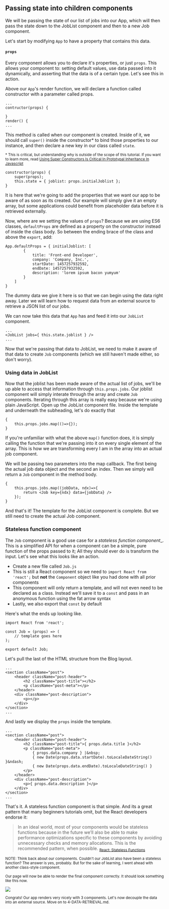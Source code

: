 ## Passing state into children components

We will be passing the state of our list of jobs into our App, which will then pass the state down to the JobList component and then to a new Job component.
 
Let's start by modifying `App` to have a property that contains this data. 

#### `props` 

Every component allows you to declare it's properties, or just `props`. This allows your component to: setting default values, use data passed into it  dynamically, and asserting that the data is of a certain type. Let's see this in action. 

Above our `App`'s render function, we will declare a function called constructor with a parameter called props. 

    ... 
    contructor(props) {
    
    }
    render() { 
    ... 

This method is called when our component is created. Inside of it, we should call `super()` inside the constructor\* to bind those properties to our instance, and then declare a new key in our class called `state`. 

<small>\* This is critical, but understanding why is outside of the scope of this tutorial. If you want to learn more, read [Using Super Constructors Is Critical In Prototypal Inheritance In Javascript](http://www.bennadel.com/blog/1566-using-super-constructors-is-critical-in-prototypal-inheritance-in-javascript.htm) </small>

	constructor(props) {
		super(props);
		this.state = { joblist: props.initialJoblist };
	}
	
It is here that we're going to add the properties that we want our app to be aware of as soon as its created. Our example will simply give it an empty array, but some applications could benefit from placeholder data before it is retrieved externally.

Now, where are we setting the values of `props`? Because we are using ES6 classes,  `defaultProps` are defined as a property on the constructor instead of inside the class body. So between the ending brace of the class and above the `export`, add:

    App.defaultProps = { initialJoblist: [
            {
                title: 'Front-end Developer',
                company: 'Company, Inc.',
                startDate: 1457257932592,
                endDate: 1457257932592,
                description: 'lorem ipsum bacon yumyum'
            }
        ] 
    }

The dummy data we give it here is so that we can begin using the data right away. Later we will learn how to request data from an external source to retrieve a JSON list of our jobs. 

We can now take this data that `App` has and feed it into our `JobList` component. 

    ...
    <JobList jobs={ this.state.joblist } />
    ...
    
Now that we're passing that data to JobList, we need to make it aware of that data to create `Job` components (which we still haven't made either, so don't worry). 

### Using data in JobList

Now that the joblist has been made aware of the actual list of jobs, we'll be up able to access that information through `this.props.jobs`.  Our joblist component will simply interate through the array and create `Job` components. Iterating through this array is really easy because we're using plain JavaScript. Open up the JobList component file. Inside the template and underneath the subheading, let's do exactly that
 
    {
        this.props.jobs.map(()=>{});
    }
    
If you're unfamiliar with what the above `map()` function does, it is simply calling the function that we're passing into it on every single element of the array. This is how we are transforming every I am in the array into an actual job component.
 
We will be passing two parameters into the map callback. The first being the actual job data object and the second an index. Then we simply will return a `Job` component in the method body.
  
    {
        this.props.jobs.map((jobData, ndx)=>{
            return <Job key={ndx} data={jobData} />
        });
    }
    
And that's it! The template for the JobList component is complete. But we still need to create the actual Job component.
 
### Stateless function component
 
The `Job` component is a good use case for a _stateless function component__. This is a simplified API for when a component can be a simple, pure function of the props passed to it; All they should ever do is transform the input. Let's see what this looks like an action.
  
-  Create a new file called `Job.js`
-  This is still a React component so we need to `import React from 'react';` but **not** the `Component` object like you had done with all prior components
- This component will only return a template, and will not even need to be declared as a class. Instead we'll save it to a `const` and pass in an anonymous function using the fat arrow syntax
- Lastly, we also export that `const` by default

Here's what the ends up looking like. 

    import React from 'react';
    
    const Job = (props) => (
        // template goes here
    );
    
    export default Job;
    
Let's pull the last of the HTML structure from the Blog layout. 

    ...
    <section className="post">
        <header className="post-header">
            <h2 className="post-title"></h2>
            <p className="post-meta"></p>
        </header>
        <div className="post-description">
            <p></p>
        </div>
    </section>
    ...
    
And lastly we display the `props` inside the template. 

    ...
    <section className="post">
        <header className="post-header">
            <h2 className="post-title">{ props.data.title }</h2>
            <p className="post-meta">
                { props.data.company } |&nbsp;
                { new Date(props.data.startDate).toLocaleDateString() }&ndash;
                { new Date(props.data.endDate).toLocaleDateString() }
            </p>
        </header>
        <div className="post-description">
            <p>{ props.data.description }</p>
        </div>
    </section>
    ...
    
That's it. A stateless function component is that simple. And its a great pattern that many beginners tutorials omit, but the React developers endorse it: 

> In an ideal world, most of your components would be stateless functions because in the future we’ll also be able to make performance optimizations specific to these components by avoiding unnecessary checks and memory allocations. This is the recommended pattern, when possible.
> <sub>[React: Stateless Functions](https://facebook.github.io/react/docs/reusable-components.html#stateless-functions)</sub>

<small>NOTE: Think back about our components. Couldn't our JobList also have been a stateless function? The answer is yes, probably. But for the sake of learning, I went ahead with another class-style component. 

Our page will now be able to render the final component correctly. It should look something like this now.

![](http://i.imgur.com/7DhW2Bl.png)

Congrats! Our app renders very nicely with 3 components. Let's now decouple the data into an external source. Move on to 4-DATA-RETRIEVAL.md.
